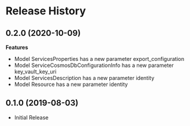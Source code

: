 # Release History

## 0.2.0 (2020-10-09)

**Features**

  - Model ServicesProperties has a new parameter export_configuration
  - Model ServiceCosmosDbConfigurationInfo has a new parameter key_vault_key_uri
  - Model ServicesDescription has a new parameter identity
  - Model Resource has a new parameter identity
  
## 0.1.0 (2019-08-03)

  - Initial Release
